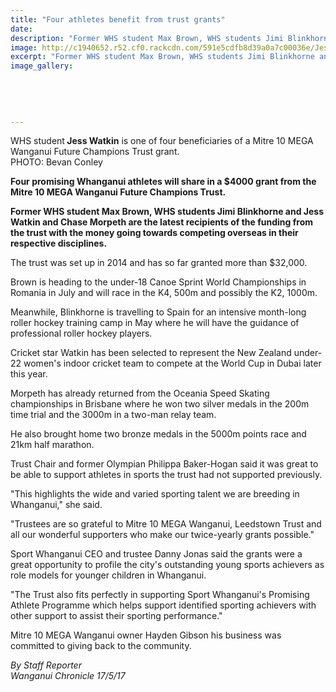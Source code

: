 ```yaml
---
title: "Four athletes benefit from trust grants"
date: 
description: "Former WHS student Max Brown, WHS students Jimi Blinkhorne & Jess Watkin (pictured) are the latest recipients of the Mitre 10 MEGA Wanganui Future..."
image: http://c1940652.r52.cf0.rackcdn.com/591e5cdfb8d39a0a7c00036e/Jess-Watkins-blasts-century-Chron-18-Dec-2016.jpg
excerpt: "Former WHS student Max Brown, WHS students Jimi Blinkhorne and Jess Watkin and Chase Morpeth are the latest recipients of the funding from the trust with the money going towards competing overseas in their respective disciplines."
image_gallery:
    
    
    
    
    
---
```


<p><span>WHS student<strong> Jess Watkin</strong> is one of four beneficiaries of a Mitre 10 MEGA Wanganui Future Champions Trust grant. <br />PHOTO: Bevan Conley</span></p>
<p><strong>Four promising Whanganui athletes will share in a $4000 grant from the Mitre 10 MEGA Wanganui Future Champions Trust.</strong></p>
<p><strong>Former WHS student Max Brown, WHS students Jimi Blinkhorne and Jess Watkin and Chase Morpeth are the latest recipients of the funding from the trust with the money going towards competing overseas in their respective disciplines.</strong></p>
<p>The trust was set up in 2014 and has so far granted more than $32,000.</p>
<p>Brown is heading to the under-18 Canoe Sprint World Championships in Romania in July and will race in the K4, 500m and possibly the K2, 1000m.</p>
<p>Meanwhile, Blinkhorne is travelling to Spain for an intensive month-long roller hockey training camp in May where he will have the guidance of professional roller hockey players.</p>
<p>Cricket star Watkin has been selected to represent the New Zealand under-22 women's indoor cricket team to compete at the World Cup in Dubai later this year.</p>
<p>Morpeth has already returned from the Oceania Speed Skating championships in Brisbane where he won two silver medals in the 200m time trial and the 3000m in a two-man relay team.</p>
<p>He also brought home two bronze medals in the 5000m points race and 21km half marathon.</p>
<p>Trust Chair and former Olympian Philippa Baker-Hogan said it was great to be able to support athletes in sports the trust had not supported previously.</p>
<p>"This highlights the wide and varied sporting talent we are breeding in Whanganui," she said.</p>
<p>"Trustees are so grateful to Mitre 10 MEGA Wanganui, Leedstown Trust and all our wonderful supporters who make our twice-yearly grants possible."</p>
<p>Sport Whanganui CEO and trustee Danny Jonas said the grants were a great opportunity to profile the city's outstanding young sports achievers as role models for younger children in Whanganui.</p>
<p>"The Trust also fits perfectly in supporting Sport Whanganui's Promising Athlete Programme which helps support identified sporting achievers with other support to assist their sporting performance."</p>
<p>Mitre 10 MEGA Wanganui owner Hayden Gibson his business was committed to giving back to the community.</p>
<p class="clear syndicator"><em>By Staff Reporter</em><br /><em>Wanganui Chronicle 17/5/17</em></p>

